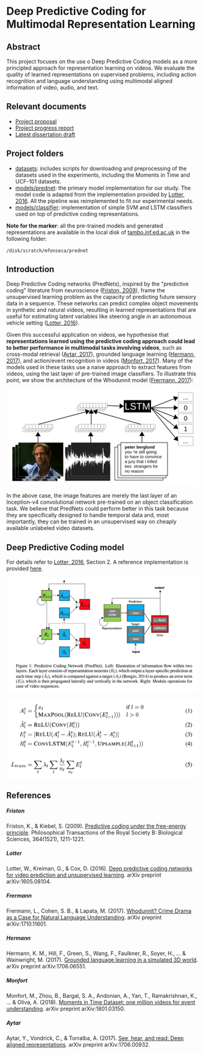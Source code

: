 # Deep Predictive Coding for Multimodal Representation Learning

## Abstract

This project focuses on the use o Deep Predictive Coding models as a more principled approach for representation learning on videos. We evaluate the quality of learned representations on supervised problems, including action recognition and language understanding using multimodal aligned information of video, audio, and text.

## Relevant documents
* [Project proposal](./informatics-project-proposal.pdf)
* [Project progress report](./project-progress-report.pdf)
* [Latest dissertation draft](https://v2.overleaf.com/project/5b43d9a5f6f30f51aba60bd1/output/output.pdf?compileGroup=priority&clsiserverid=clsi2-26)

## Project folders
* [datasets](./datasets): includes scripts for downloading and preprocessing of the datasets used in the experiments, including the Moments in Time and UCF-101 datasets.
* [models/prednet](./models/prednet): the primary model implementation for our study. The model code is adapted from the implementation provided by [Lotter, 2016](#lotter). All the pipeline was reimplemented to fit our experimental needs.
* [models/classifier](./models/classifier): implementation of simple SVM and LSTM classifiers used on top of predictive coding representations.

__Note for the marker__: all the pre-trained models and generated representations are available in the local disk of [tambo.inf.ed.ac.uk](tambo.inf.ed.ac.uk) in the following folder:
```
/disk/scratch/mfonseca/prednet
```

## Introduction

Deep Predictive Coding networks (PredNets), inspired by the "predictive coding" literature from neuroscience ([Friston, 2009](#friston)), frame the unsupervised learning problem as the capacity of predicting future sensory data in a sequence. These networks can predict complex object movements in synthetic and natural videos, resulting in learned representations that are useful for estimating latent variables like steering angle in an autonomous vehicle setting ([Lotter, 2016](#lotter)).

Given this successful application on videos, we hypothesise that **representations learned using the predictive coding approach could lead to better performance in multimodal tasks involving videos**, such as cross-modal retrieval ([Aytar, 2017](#aytar)), grounded language learning ([Hermann, 2017](#hermann)), and action/event recognition in videos ([Monfort, 2017](#monfort)). Many of the models used in these tasks use a naive approach to extract features from videos, using the last layer of pre-trained image classifiers. To illustrate this point, we show the architecture of the Whodunnit model ([Frermann, 2017](#frermann)):

![whodunnit](./images/whodunnit.png)

In the above case, the image features are merely the last layer of an Inception-v4 convolutional network pre-trained on an object classification task. We believe that PredNets could perform better in this task because they are specifically designed to handle temporal data and, most importantly, they can be trained in an unsupervised way on cheaply available unlabeled video datasets.

## Deep Predictive Coding model

For details refer to [Lotter, 2016](#lotter), Section 2. A reference implementation is provided [here](https://github.com/coxlab/prednet).

![prednet](./images/prednet.png)

![prednet](./images/prednet-equations.png)

## References

##### Friston
Friston, K., & Kiebel, S. (2009). [Predictive coding under the free-energy principle](http://rstb.royalsocietypublishing.org/content/364/1521/1211). Philosophical Transactions of the Royal Society B: Biological Sciences, 364(1521), 1211-1221.

##### Lotter
Lotter, W., Kreiman, G., & Cox, D. (2016). [Deep predictive coding networks for video prediction and unsupervised learning](https://arxiv.org/abs/1605.08104). arXiv preprint arXiv:1605.08104.

##### Frermann
Frermann, L., Cohen, S. B., & Lapata, M. (2017). [Whodunnit? Crime Drama as a Case for Natural Language Understanding](https://arxiv.org/abs/1710.11601). arXiv preprint arXiv:1710.11601.

##### Hermann
Hermann, K. M., Hill, F., Green, S., Wang, F., Faulkner, R., Soyer, H., ... & Wainwright, M. (2017). [Grounded language learning in a simulated 3D world](https://arxiv.org/abs/1706.06551). arXiv preprint arXiv:1706.06551.

##### Monfort
Monfort, M., Zhou, B., Bargal, S. A., Andonian, A., Yan, T., Ramakrishnan, K., ... & Oliva, A. (2018). [Moments in Time Dataset: one million videos for event understanding](https://arxiv.org/abs/1801.03150). arXiv preprint arXiv:1801.03150.

##### Aytar
Aytar, Y., Vondrick, C., & Torralba, A. (2017). [See, hear, and read: Deep aligned representations](https://arxiv.org/abs/1706.00932). arXiv preprint arXiv:1706.00932.
